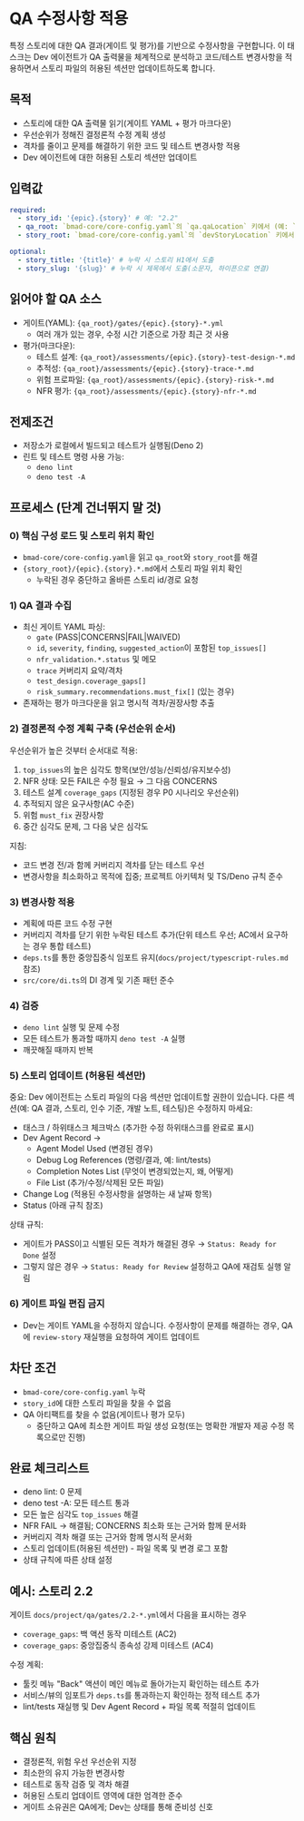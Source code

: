 <!-- Powered by BMAD™ Core -->

# QA 수정사항 적용

특정 스토리에 대한 QA 결과(게이트 및 평가)를 기반으로 수정사항을 구현합니다. 이 태스크는 Dev 에이전트가 QA 출력물을 체계적으로 분석하고 코드/테스트 변경사항을 적용하면서 스토리 파일의 허용된 섹션만 업데이트하도록 합니다.

## 목적

- 스토리에 대한 QA 출력물 읽기(게이트 YAML + 평가 마크다운)
- 우선순위가 정해진 결정론적 수정 계획 생성
- 격차를 줄이고 문제를 해결하기 위한 코드 및 테스트 변경사항 적용
- Dev 에이전트에 대한 허용된 스토리 섹션만 업데이트

## 입력값

```yaml
required:
  - story_id: '{epic}.{story}' # 예: "2.2"
  - qa_root: `bmad-core/core-config.yaml`의 `qa.qaLocation` 키에서 (예: `docs/project/qa`)
  - story_root: `bmad-core/core-config.yaml`의 `devStoryLocation` 키에서 (예: `docs/project/stories`)

optional:
  - story_title: '{title}' # 누락 시 스토리 H1에서 도출
  - story_slug: '{slug}' # 누락 시 제목에서 도출(소문자, 하이픈으로 연결)
```

## 읽어야 할 QA 소스

- 게이트(YAML): `{qa_root}/gates/{epic}.{story}-*.yml`
  - 여러 개가 있는 경우, 수정 시간 기준으로 가장 최근 것 사용
- 평가(마크다운):
  - 테스트 설계: `{qa_root}/assessments/{epic}.{story}-test-design-*.md`
  - 추적성: `{qa_root}/assessments/{epic}.{story}-trace-*.md`
  - 위험 프로파일: `{qa_root}/assessments/{epic}.{story}-risk-*.md`
  - NFR 평가: `{qa_root}/assessments/{epic}.{story}-nfr-*.md`

## 전제조건

- 저장소가 로컬에서 빌드되고 테스트가 실행됨(Deno 2)
- 린트 및 테스트 명령 사용 가능:
  - `deno lint`
  - `deno test -A`

## 프로세스 (단계 건너뛰지 말 것)

### 0) 핵심 구성 로드 및 스토리 위치 확인

- `bmad-core/core-config.yaml`을 읽고 `qa_root`와 `story_root`를 해결
- `{story_root}/{epic}.{story}.*.md`에서 스토리 파일 위치 확인
  - 누락된 경우 중단하고 올바른 스토리 id/경로 요청

### 1) QA 결과 수집

- 최신 게이트 YAML 파싱:
  - `gate` (PASS|CONCERNS|FAIL|WAIVED)
  - `id`, `severity`, `finding`, `suggested_action`이 포함된 `top_issues[]`
  - `nfr_validation.*.status` 및 메모
  - `trace` 커버리지 요약/격차
  - `test_design.coverage_gaps[]`
  - `risk_summary.recommendations.must_fix[]` (있는 경우)
- 존재하는 평가 마크다운을 읽고 명시적 격차/권장사항 추출

### 2) 결정론적 수정 계획 구축 (우선순위 순서)

우선순위가 높은 것부터 순서대로 적용:

1. `top_issues`의 높은 심각도 항목(보안/성능/신뢰성/유지보수성)
2. NFR 상태: 모든 FAIL은 수정 필요 → 그 다음 CONCERNS
3. 테스트 설계 `coverage_gaps` (지정된 경우 P0 시나리오 우선순위)
4. 추적되지 않은 요구사항(AC 수준)
5. 위험 `must_fix` 권장사항
6. 중간 심각도 문제, 그 다음 낮은 심각도

지침:

- 코드 변경 전/과 함께 커버리지 격차를 닫는 테스트 우선
- 변경사항을 최소화하고 목적에 집중; 프로젝트 아키텍처 및 TS/Deno 규칙 준수

### 3) 변경사항 적용

- 계획에 따른 코드 수정 구현
- 커버리지 격차를 닫기 위한 누락된 테스트 추가(단위 테스트 우선; AC에서 요구하는 경우 통합 테스트)
- `deps.ts`를 통한 중앙집중식 임포트 유지(`docs/project/typescript-rules.md` 참조)
- `src/core/di.ts`의 DI 경계 및 기존 패턴 준수

### 4) 검증

- `deno lint` 실행 및 문제 수정
- 모든 테스트가 통과할 때까지 `deno test -A` 실행
- 깨끗해질 때까지 반복

### 5) 스토리 업데이트 (허용된 섹션만)

중요: Dev 에이전트는 스토리 파일의 다음 섹션만 업데이트할 권한이 있습니다. 다른 섹션(예: QA 결과, 스토리, 인수 기준, 개발 노트, 테스팅)은 수정하지 마세요:

- 태스크 / 하위태스크 체크박스 (추가한 수정 하위태스크를 완료로 표시)
- Dev Agent Record →
  - Agent Model Used (변경된 경우)
  - Debug Log References (명령/결과, 예: lint/tests)
  - Completion Notes List (무엇이 변경되었는지, 왜, 어떻게)
  - File List (추가/수정/삭제된 모든 파일)
- Change Log (적용된 수정사항을 설명하는 새 날짜 항목)
- Status (아래 규칙 참조)

상태 규칙:

- 게이트가 PASS이고 식별된 모든 격차가 해결된 경우 → `Status: Ready for Done` 설정
- 그렇지 않은 경우 → `Status: Ready for Review` 설정하고 QA에 재검토 실행 알림

### 6) 게이트 파일 편집 금지

- Dev는 게이트 YAML을 수정하지 않습니다. 수정사항이 문제를 해결하는 경우, QA에 `review-story` 재실행을 요청하여 게이트 업데이트

## 차단 조건

- `bmad-core/core-config.yaml` 누락
- `story_id`에 대한 스토리 파일을 찾을 수 없음
- QA 아티팩트를 찾을 수 없음(게이트나 평가 모두)
  - 중단하고 QA에 최소한 게이트 파일 생성 요청(또는 명확한 개발자 제공 수정 목록으로만 진행)

## 완료 체크리스트

- deno lint: 0 문제
- deno test -A: 모든 테스트 통과
- 모든 높은 심각도 `top_issues` 해결
- NFR FAIL → 해결됨; CONCERNS 최소화 또는 근거와 함께 문서화
- 커버리지 격차 해결 또는 근거와 함께 명시적 문서화
- 스토리 업데이트(허용된 섹션만) - 파일 목록 및 변경 로그 포함
- 상태 규칙에 따른 상태 설정

## 예시: 스토리 2.2

게이트 `docs/project/qa/gates/2.2-*.yml`에서 다음을 표시하는 경우

- `coverage_gaps`: 백 액션 동작 미테스트 (AC2)
- `coverage_gaps`: 중앙집중식 종속성 강제 미테스트 (AC4)

수정 계획:

- 툴킷 메뉴 "Back" 액션이 메인 메뉴로 돌아가는지 확인하는 테스트 추가
- 서비스/뷰의 임포트가 `deps.ts`를 통과하는지 확인하는 정적 테스트 추가
- lint/tests 재실행 및 Dev Agent Record + 파일 목록 적절히 업데이트

## 핵심 원칙

- 결정론적, 위험 우선 우선순위 지정
- 최소한의 유지 가능한 변경사항
- 테스트로 동작 검증 및 격차 해결
- 허용된 스토리 업데이트 영역에 대한 엄격한 준수
- 게이트 소유권은 QA에게; Dev는 상태를 통해 준비성 신호
